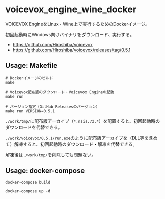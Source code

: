 # voicevox_engine_wine_docker

VOICEVOX EngineをLinux・Wine上で実行するためのDockerイメージ。

初回起動時にWindows向けバイナリをダウンロード、実行する。

- https://github.com/Hiroshiba/voicevox
- https://github.com/Hiroshiba/voicevox/releases/tag/0.5.1

## Usage: Makefile
```shell
# Dockerイメージのビルド
make

# Voicevox配布版のダウンロード・Voicevox Engineの起動
make run

# バージョン指定（GitHub Releasesのバージョン）
make run VERSION=0.5.1
```

`./work/tmp/`に配布版アーカイブ（`*.nsis.7z.*`）を配置すると、初回起動時のダウンロードを代替できる。

`./work/voicevox/0.5.1/run.exe`のように配布版アーカイブを（DLL等を含めて）解凍すると、初回起動時のダウンロード・解凍を代替できる。

解凍後は`./work/tmp/`を削除しても問題ない。

## Usage: docker-compose
```shell
docker-compose build

docker-compose up -d
```
